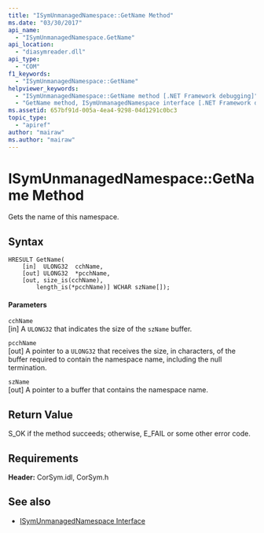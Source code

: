 ```yaml
---
title: "ISymUnmanagedNamespace::GetName Method"
ms.date: "03/30/2017"
api_name: 
  - "ISymUnmanagedNamespace.GetName"
api_location: 
  - "diasymreader.dll"
api_type: 
  - "COM"
f1_keywords: 
  - "ISymUnmanagedNamespace::GetName"
helpviewer_keywords: 
  - "ISymUnmanagedNamespace::GetName method [.NET Framework debugging]"
  - "GetName method, ISymUnmanagedNamespace interface [.NET Framework debugging]"
ms.assetid: 657bf91d-005a-4ea4-9298-04d1291c0bc3
topic_type: 
  - "apiref"
author: "mairaw"
ms.author: "mairaw"
---
```

# ISymUnmanagedNamespace::GetName Method
Gets the name of this namespace.  
  
## Syntax  
  
```  
HRESULT GetName(  
    [in]  ULONG32  cchName,  
    [out] ULONG32  *pcchName,  
    [out, size_is(cchName),  
        length_is(*pcchName)] WCHAR szName[]);  
```  
  
#### Parameters  
 `cchName`  
 [in] A `ULONG32` that indicates the size of the `szName` buffer.  
  
 `pcchName`  
 [out] A pointer to a `ULONG32` that receives the size, in characters, of the buffer required to contain the namespace name, including the null termination.  
  
 `szName`  
 [out] A pointer to a buffer that contains the namespace name.  
  
## Return Value  
 S_OK if the method succeeds; otherwise, E_FAIL or some other error code.  
  
## Requirements  
 **Header:** CorSym.idl, CorSym.h  
  
## See also
- [ISymUnmanagedNamespace Interface](../../../../docs/framework/unmanaged-api/diagnostics/isymunmanagednamespace-interface.md)
